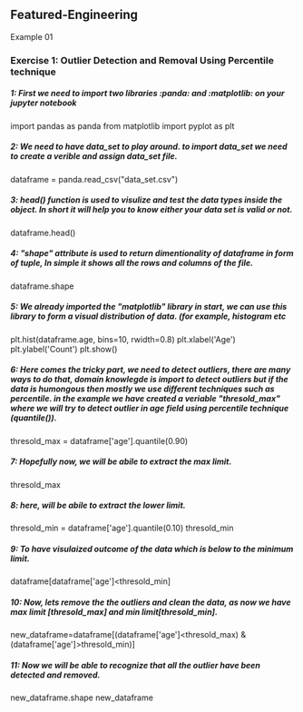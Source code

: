 ## Featured-Engineering
Example 01

### Exercise 1: Outlier Detection and Removal Using Percentile technique



##### 1: First we need to import two libraries :panda: and :matplotlib: on your jupyter notebook


import pandas as panda
from matplotlib import pyplot as plt



##### 2: We need to have data_set to play around. to import data_set we need to create a verible and assign data_set file. 

dataframe = panda.read_csv("data_set.csv")


##### 3: head() function is used to visulize and test the data types inside the object. In short it will help you to know either your data set is valid or not.

dataframe.head()


##### 4: "shape" attribute is used to return dimentionality of dataframe in form of tuple, In simple it shows all the rows and columns of the file.

dataframe.shape


##### 5: We already imported the "matplotlib" library in start, we can use this library to form a visual distribution of data. (for example, histogram etc

plt.hist(dataframe.age, bins=10, rwidth=0.8)
plt.xlabel('Age')
plt.ylabel('Count')
plt.show()


##### 6: Here comes the tricky part, we need to detect outliers, there are many ways to do that, domain knowlegde is import to detect outliers but if the data is humongous then mostly we use different techniques such as percentile. in the example we have created a veriable "thresold_max" where we will try to detect outlier in age field using percentile technique (quantile()).

thresold_max = dataframe['age'].quantile(0.90)


##### 7: Hopefully now, we will be abile to extract the max limit.

thresold_max


##### 8: here, will be abile to extract the lower limit.

thresold_min = dataframe['age'].quantile(0.10)
thresold_min


##### 9: To have visulaized outcome of the data which is below to the minimum limit.

dataframe[dataframe['age']<thresold_min]


##### 10: Now, lets remove the the outliers and clean the data, as now we have max limit [thresold_max] and min limit[thresold_min].

new_dataframe=dataframe[(dataframe['age']<thresold_max) & (dataframe['age']>thresold_min)]



##### 11: Now we will be able to recognize that all the outlier have been detected and removed.

new_dataframe.shape
new_dataframe


